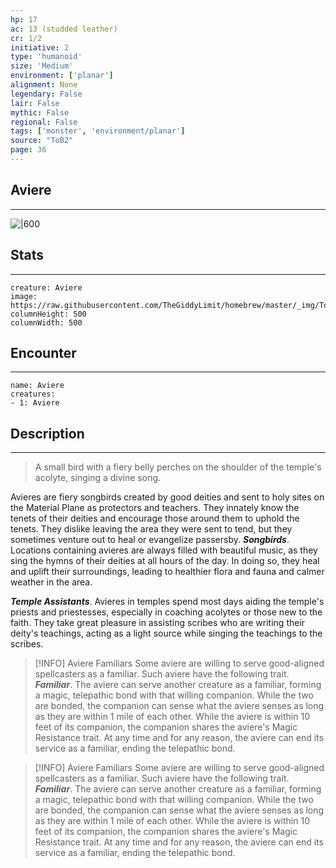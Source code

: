 ```yaml
---
hp: 17
ac: 13 (studded leather)
cr: 1/2
initiative: 2
type: 'humanoid'    
size: 'Medium'
environment: ['planar']
alignment: None
legendary: False
lair: False
mythic: False
regional: False
tags: ['monster', 'environment/planar']
source: "ToB2"
page: 36
---
```


## Aviere
---

![|600](https://raw.githubusercontent.com/TheGiddyLimit/homebrew/master/_img/ToB2/creature/Aviere.webp)

## Stats
---

```statblock
creature: Aviere
image: https://raw.githubusercontent.com/TheGiddyLimit/homebrew/master/_img/ToB2/creature/token/Aviere%20%28Token%29.png
columnHeight: 500
columnWidth: 500
```

## Encounter
---

```encounter-table
name: Aviere
creatures:
- 1: Aviere
```

## Description
---
>A small bird with a fiery belly perches on the shoulder of the temple's acolyte, singing a divine song.

Avieres are fiery songbirds created by good deities and sent to holy sites on the Material Plane as protectors and teachers. They innately know the tenets of their deities and encourage those around them to uphold the tenets. They dislike leaving the area they were sent to tend, but they sometimes venture out to heal or evangelize passersby.
**_Songbirds_**. Locations containing avieres are always filled with beautiful music, as they sing the hymns of their deities at all hours of the day. In doing so, they heal and uplift their surroundings, leading to healthier flora and fauna and calmer weather in the area.

**_Temple Assistants_**. Avieres in temples spend most days aiding the temple's priests and priestesses, especially in coaching acolytes or those new to the faith. They take great pleasure in assisting scribes who are writing their deity's teachings, acting as a light source while singing the teachings to the scribes.


> [!INFO] Aviere Familiars
>Some aviere are willing to serve good-aligned spellcasters as a familiar. Such aviere have the following trait.
**_Familiar_**. The aviere can serve another creature as a familiar, forming a magic, telepathic bond with that willing companion. While the two are bonded, the companion can sense what the aviere senses as long as they are within 1 mile of each other. While the aviere is within 10 feet of its companion, the companion shares the aviere's Magic Resistance trait. At any time and for any reason, the aviere can end its service as a familiar, ending the telepathic bond.



> [!INFO] Aviere Familiars
>Some aviere are willing to serve good-aligned spellcasters as a familiar. Such aviere have the following trait.
**_Familiar_**. The aviere can serve another creature as a familiar, forming a magic, telepathic bond with that willing companion. While the two are bonded, the companion can sense what the aviere senses as long as they are within 1 mile of each other. While the aviere is within 10 feet of its companion, the companion shares the aviere's Magic Resistance trait. At any time and for any reason, the aviere can end its service as a familiar, ending the telepathic bond.




